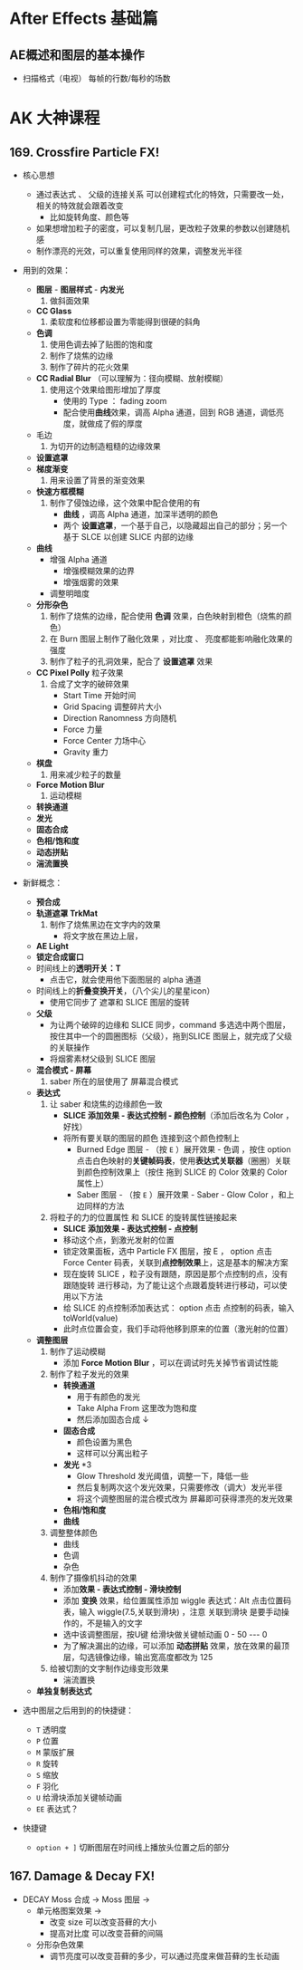 # After Effects 基础篇

## AE概述和图层的基本操作

- 扫描格式（电视） 每帧的行数/每秒的场数






# AK 大神课程



## 169. Crossfire Particle FX!
- 核心思想
    - 通过表达式 、 父级的连接关系 可以创建程式化的特效，只需要改一处，相关的特效就会跟着改变
        - 比如旋转角度、颜色等
    - 如果想增加粒子的密度，可以复制几层，更改粒子效果的参数以创建随机感 
    - 制作漂亮的光效，可以重复使用同样的效果，调整发光半径 
- 用到的效果：
    - **图层** - **图层样式** - **内发光**
        1. 做斜面效果
    - **CC Glass** 
        1. 柔软度和位移都设置为零能得到很硬的斜角
    - **色调**
        1. 使用色调去掉了贴图的饱和度
        2. 制作了烧焦的边缘
        3. 制作了碎片的花火效果
    - **CC Radial Blur** （可以理解为：径向模糊、放射模糊）
        1. 使用这个效果给图形增加了厚度
              - 使用的 Type ： fading zoom
              - 配合使用**曲线**效果，调高 Alpha 通道，回到 RGB 通道，调低亮度，就做成了假的厚度
    - 毛边
        1. 为切开的边制造粗糙的边缘效果
    - **设置遮罩**
    - **梯度渐变**
        1. 用来设置了背景的渐变效果
    - **快速方框模糊**
        1. 制作了侵蚀边缘，这个效果中配合使用的有 
            - **曲线** ，调高 Alpha 通道，加深半透明的颜色   
            - 两个 **设置遮罩**，一个基于自己，以隐藏超出自己的部分；另一个基于 SLCE 以创建 SLICE 内部的边缘
    - **曲线**
        - 增强 Alpha 通道
            - 增强模糊效果的边界
            - 增强烟雾的效果
        - 调整明暗度
    - **分形杂色**
        1. 制作了烧焦的边缘，配合使用 **色调** 效果，白色映射到橙色（烧焦的颜色）
        2. 在 Burn 图层上制作了融化效果 ，对比度 、 亮度都能影响融化效果的强度
        3. 制作了粒子的孔洞效果，配合了 **设置遮罩** 效果
    - **CC Pixel Polly** 粒子效果
        1. 合成了文字的破碎效果
            - Start Time 开始时间
            - Grid Spacing 调整碎片大小
            - Direction Ranomness 方向随机
            - Force 力量
            - Force Center 力场中心
            - Gravity 重力
    - **棋盘**
        1. 用来减少粒子的数量
    - **Force Motion Blur** 
        1. 运动模糊
    - **转换通道**
    - **发光**
    - **固态合成**
    - **色相/饱和度**
    - **动态拼贴**
    - **湍流置换**

- 新鲜概念：
    - **预合成**
    - **轨道遮罩 TrkMat**
        1. 制作了烧焦黑边在文字内的效果
            - 将文字放在黑边上层，  
    - **AE Light**
    - **锁定合成窗口**
    - 时间线上的**透明开关：T** 
        - 点击它，就会使用他下面图层的 alpha 通道
    - 时间线上的**折叠变换开关**，（八个尖儿的星星icon）
        - 使用它同步了 遮罩和 SLICE 图层的旋转 
    - **父级**
        - 为让两个破碎的边缘和 SLICE 同步，command 多选选中两个图层，按住其中一个的圆圈图标（父级），拖到SLICE 图层上，就完成了父级的关联操作
        - 将烟雾素材父级到 SLICE 图层
    - **混合模式 - 屏幕**
        1. saber 所在的层使用了 屏幕混合模式
    - **表达式** 
        1. 让 saber 和烧焦的边缘颜色一致
            - **SLICE 添加效果 - 表达式控制 - 颜色控制**（添加后改名为 Color ， 好找）
            - 将所有要关联的图层的颜色 连接到这个颜色控制上
                - Burned Edge 图层 - （按 ```E``` ）展开效果 - 色调 ，按住 option 点击白色映射的**关键帧码表**，使用**表达式关联器**（圈圈）关联到颜色控制效果上（按住 拖到 SLICE 的 Color 效果的 Color 属性上）
                - Saber 图层 - （按 ```E``` ）展开效果 - Saber - Glow Color ，和上边同样的方法
        2. 将粒子的力的位置属性 和 SLICE 的旋转属性链接起来 
            - **SLICE 添加效果 - 表达式控制 - 点控制**
            - 移动这个点，到激光发射的位置
            - 锁定效果面板，选中 Particle FX 图层，按 E ， option 点击 Force Center 码表，关联到**点控制效果**上，这是基本的解决方案
            - 现在旋转 SLICE ，粒子没有跟随，原因是那个点控制的点，没有跟随旋转 进行移动，为了能让这个点跟着旋转进行移动，可以使用以下方法
            - 给 SLICE 的点控制添加表达式： option 点击 点控制的码表，输入 toWorld(value)
            - 此时点位置会变，我们手动将他移到原来的位置（激光射的位置）
    - **调整图层**
        1. 制作了运动模糊
            - 添加 **Force Motion Blur** ，可以在调试时先关掉节省调试性能
        2. 制作了粒子发光的效果
            - **转换通道**
                - 用于有颜色的发光
                - Take Alpha From 这里改为饱和度
                - 然后添加固态合成 ↓ 
            - **固态合成** 
                - 颜色设置为黑色
                - 这样可以分离出粒子 
            - **发光** *3 
                - Glow Threshold 发光阈值，调整一下，降低一些
                - 然后复制两次这个发光效果，只需要修改（调大）发光半径
                - 将这个调整图层的混合模式改为 屏幕即可获得漂亮的发光效果
            - **色相/饱和度**
            - **曲线**
        3. 调整整体颜色
            - 曲线
            - 色调
            - 杂色
        4. 制作了摄像机抖动的效果
            - 添加**效果 - 表达式控制 - 滑块控制**
            - 添加 **变换** 效果，给位置属性添加 wiggle 表达式：Alt 点击位置码表，输入 wiggle(7.5,关联到滑块) ，注意 关联到滑块 是要手动操作的，不是输入的文字
            - 选中该调整图层，按U键 给滑块做关键帧动画 0 - 50 --- 0 
            - 为了解决漏出的边缘，可以添加 **动态拼贴** 效果，放在效果的最顶层，勾选镜像边缘，输出宽高度都改为 125 
        5. 给被切割的文字制作边缘变形效果
            - 湍流置换
    - **单独复制表达式**

- 选中图层之后用到的的快捷键：
    - ```T```  透明度
    - ```P```  位置
    - ```M```  蒙版扩展
    - ```R```  旋转
    - ```S```  缩放
    - ```F```  羽化
    - ```U```  给滑块添加关键帧动画
    - ```EE```  表达式？

- 快捷键
    - ```option + ]``` 切断图层在时间线上播放头位置之后的部分



## 167. Damage & Decay FX!
- DECAY Moss 合成 -> Moss 图层 -> 
    - 单元格图案效果 -> 
        - 改变 size 可以改变苔藓的大小
        - 提高对比度 可以改变苔藓的间隔
    - 分形杂色效果
        - 调节亮度可以改变苔藓的多少，可以通过亮度来做苔藓的生长动画

